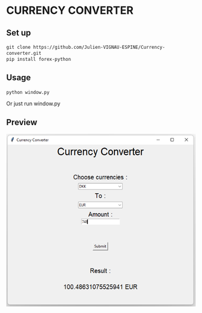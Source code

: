 # CURRENCY CONVERTER

## Set up

```
git clone https://github.com/Julien-VIGNAU-ESPINE/Currency-converter.git
pip install forex-python
```

## Usage

```
python window.py
```
Or just run window.py

## Preview

![image1](images/preview01.png)